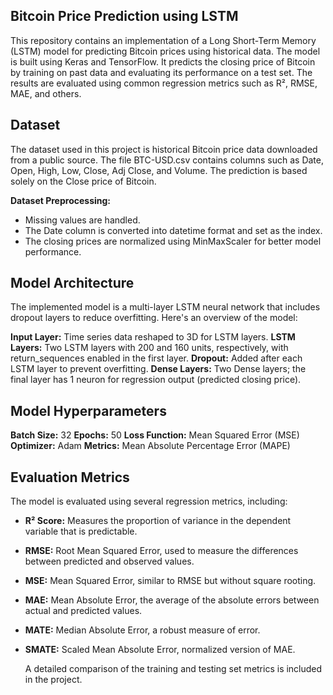 ## Bitcoin Price Prediction using LSTM
This repository contains an implementation of a Long Short-Term Memory (LSTM) model for predicting Bitcoin prices using historical data. The model is built using Keras and TensorFlow. It predicts the closing price of Bitcoin by training on past data and evaluating its performance on a test set. The results are evaluated using common regression metrics such as R², RMSE, MAE, and others.

## **Dataset**
The dataset used in this project is historical Bitcoin price data downloaded from a public source. The file BTC-USD.csv contains columns such as Date, Open, High, Low, Close, Adj Close, and Volume. The prediction is based solely on the Close price of Bitcoin.

**Dataset Preprocessing:**
* Missing values are handled.
* The Date column is converted into datetime format and set as the index.
* The closing prices are normalized using MinMaxScaler for better model performance.
  
## Model Architecture
The implemented model is a multi-layer LSTM neural network that includes dropout layers to reduce overfitting. Here's an overview of the model:

**Input Layer:** Time series data reshaped to 3D for LSTM layers.
**LSTM Layers:** Two LSTM layers with 200 and 160 units, respectively, with return_sequences enabled in the first layer.
**Dropout:** Added after each LSTM layer to prevent overfitting.
**Dense Layers:** Two Dense layers; the final layer has 1 neuron for regression output (predicted closing price).

## Model Hyperparameters
**Batch Size:** 32
**Epochs:** 50
**Loss Function:** Mean Squared Error (MSE)
**Optimizer:** Adam
**Metrics:** Mean Absolute Percentage Error (MAPE)

## Evaluation Metrics
The model is evaluated using several regression metrics, including:

* **R² Score:** Measures the proportion of variance in the dependent variable that is predictable.
* **RMSE:** Root Mean Squared Error, used to measure the differences between predicted and observed values.
* **MSE:** Mean Squared Error, similar to RMSE but without square rooting.
* **MAE:** Mean Absolute Error, the average of the absolute errors between actual and predicted values.
* **MATE:** Median Absolute Error, a robust measure of error.
* **SMATE:** Scaled Mean Absolute Error, normalized version of MAE.

  A detailed comparison of the training and testing set metrics is included in the project.

